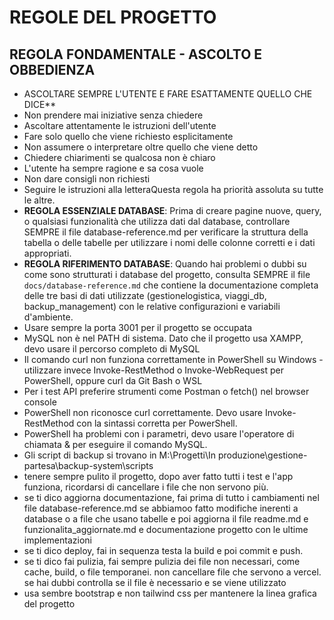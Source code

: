 # REGOLE DEL PROGETTO

## REGOLA FONDAMENTALE - ASCOLTO E OBBEDIENZA

- ASCOLTARE SEMPRE L'UTENTE E FARE ESATTAMENTE QUELLO CHE DICE**
- Non prendere mai iniziative senza chiedere
- Ascoltare attentamente le istruzioni dell'utente
- Fare solo quello che viene richiesto esplicitamente
- Non assumere o interpretare oltre quello che viene detto
- Chiedere chiarimenti se qualcosa non è chiaro
- L'utente ha sempre ragione e sa cosa vuole
- Non dare consigli non richiesti
- Seguire le istruzioni alla letteraQuesta regola ha priorità assoluta su tutte le altre.
- **REGOLA ESSENZIALE DATABASE**: Prima di creare pagine nuove, query, o qualsiasi funzionalità che utilizza dati dal database, controllare SEMPRE il file database-reference.md per verificare la struttura della tabella o delle tabelle per utilizzare i nomi delle colonne corretti e i dati appropriati.
- **REGOLA RIFERIMENTO DATABASE**: Quando hai problemi o dubbi su come sono strutturati i database del progetto, consulta SEMPRE il file `docs/database-reference.md` che contiene la documentazione completa delle tre basi di dati utilizzate (gestionelogistica, viaggi_db, backup_management) con le relative configurazioni e variabili d'ambiente.
- Usare sempre la porta 3001 per il progetto se occupata
- MySQL non è nel PATH di sistema. Dato che il progetto usa XAMPP, devo usare il percorso completo di MySQL
- Il comando curl non funziona correttamente in PowerShell su Windows - utilizzare invece Invoke-RestMethod o Invoke-WebRequest per PowerShell, oppure curl da Git Bash o WSL
- Per i test API preferire strumenti come Postman o fetch() nel browser console
- PowerShell non riconosce curl correttamente. Devo usare Invoke-RestMethod con la sintassi corretta per PowerShell.
- PowerShell ha problemi con i parametri, devo usare l'operatore di chiamata & per eseguire il comando MySQL.
- Gli script di backup si trovano in M:\Progetti\In produzione\gestione-partesa\backup-system\scripts
- tenere sempre pulito il progetto, dopo aver fatto tutti i test e l'app funziona, ricordarsi di cancellare i file che non servono più.
- se ti dico aggiorna documentazione, fai prima di tutto i cambiamenti nel file database-reference.md se abbiamoo fatto modifiche inerenti a database o a file che usano tabelle e poi aggiorna il file readme.md e funzionalita_aggiornate.md e documentazione progetto con le ultime implementazioni
- se ti dico deploy, fai in sequenza testa la build e poi commit e push.
- se ti dico fai pulizia, fai sempre pulizia dei file non necessari, come cache, build, o file temporanei. non cancellare file che servono a vercel. se hai dubbi controlla se il file è necessario e se viene utilizzato
- usa sembre bootstrap e non tailwind css per mantenere la linea grafica del progetto